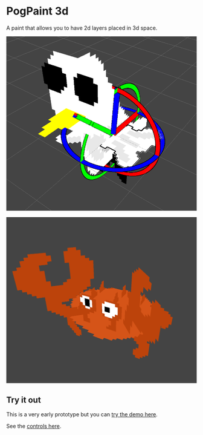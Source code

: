 # PogPaint 3d

A paint that allows you to have 2d layers placed in 3d space.

![chicken](chicken.png)

![crab](crab.png)

## Try it out

This is a very early prototype but you can [try the demo here](https://kuviman.github.io/PogPaint).

See the [controls here](data/keys.toml).
